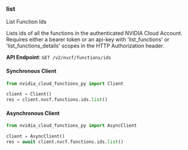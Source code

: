 
### list <a name="list"></a>
List Function Ids

Lists ids of all the functions in the authenticated NVIDIA Cloud Account.  Requires either a bearer token or an api-key with 'list_functions' or  'list_functions_details' scopes in the HTTP Authorization header. 

**API Endpoint**: `GET /v2/nvcf/functions/ids`

#### Synchronous Client

```python
from nvidia_cloud_functions_py import Client

client = Client()
res = client.nvcf.functions.ids.list()
```

#### Asynchronous Client

```python
from nvidia_cloud_functions_py import AsyncClient

client = AsyncClient()
res = await client.nvcf.functions.ids.list()
```

